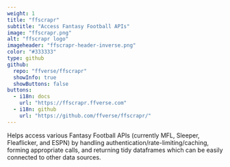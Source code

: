```yaml
---
weight: 1
title: "ffscrapr"
subtitle: "Access Fantasy Football APIs"
image: "ffscrapr.png"
alt: "ffscrapr logo"
imageheader: "ffscrapr-header-inverse.png"
color: "#333333"
type: github
github: 
  repo: "ffverse/ffscrapr"
  showInfo: true
  showButtons: false
buttons:
  - i18n: docs
    url: "https://ffscrapr.ffverse.com"
  - i18n: github 
    url: "https://github.com/ffverse/ffscrapr/"
---
```


Helps access various Fantasy Football APIs (currently MFL, Sleeper, Fleaflicker, and ESPN) by handling authentication/rate-limiting/caching, forming appropriate calls, and returning tidy dataframes which can be easily connected to other data sources.
